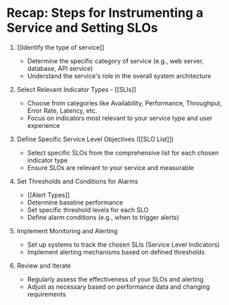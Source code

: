# Recap: Steps for Instrumenting a Service and Setting SLOs

1. [[Identify the type of service]]
   - Determine the specific category of service (e.g., web server, database, API service)
   - Understand the service's role in the overall system architecture

2. Select Relevant Indicator Types - [[SLIs]]
   - Choose from categories like Availability, Performance, Throughput, Error Rate, Latency, etc.
   - Focus on indicators most relevant to your service type and user experience

3. Define Specific Service Level Objectives ([[SLO List]])
   - Select specific SLOs from the comprehensive list for each chosen indicator type
   - Ensure SLOs are relevant to your service and measurable

4. Set Thresholds and Conditions for Alarms
   - [[Alert Types]] 
   - Determine baseline performance
   - Set specific threshold levels for each SLO
   - Define alarm conditions (e.g., when to trigger alerts)

5. Implement Monitoring and Alerting
   - Set up systems to track the chosen SLIs (Service Level Indicators)
   - Implement alerting mechanisms based on defined thresholds

6. Review and Iterate
   - Regularly assess the effectiveness of your SLOs and alerting
   - Adjust as necessary based on performance data and changing requirements